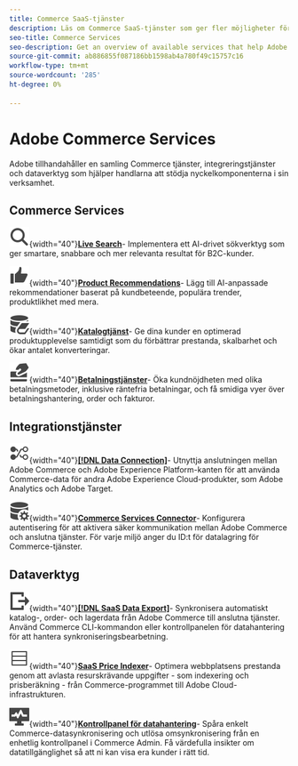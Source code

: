 ```yaml
---
title: Commerce SaaS-tjänster
description: Läs om Commerce SaaS-tjänster som ger fler möjligheter för Commerce StoreFront
seo-title: Commerce Services
seo-description: Get an overview of available services that help Adobe Commerce merchants extend storefront capabilities to support key components of their business.
source-git-commit: ab886855f087186bb1598ab4a780f49c15757c16
workflow-type: tm+mt
source-wordcount: '285'
ht-degree: 0%

---
```


# Adobe Commerce Services

Adobe tillhandahåller en samling Commerce tjänster, integreringstjänster och dataverktyg som hjälper handlarna att stödja nyckelkomponenterna i sin verksamhet.

## Commerce Services

![Sök](../landing/assets/icon-magnify.svg){width="40"}**[Live Search](https://experienceleague.adobe.com/en/docs/commerce-merchant-services/live-search/overview)**- Implementera ett AI-drivet sökverktyg som ger smartare, snabbare och mer relevanta resultat för B2C-kunder.

![ThumbsUp](../landing/assets/icon-thumbs-up.svg){width="40"}**[Product Recommendations](https://experienceleague.adobe.com/en/en/docs/commerce-merchant-services/product-recommendations/overview)**- Lägg till AI-anpassade rekommendationer baserat på kundbeteende, populära trender, produktlikhet med mera.

![Katalogdata för anslutna tjänster](../landing/assets/icon-data-book.svg){width="40"}**[Katalogtjänst](https://experienceleague.adobe.com/en/docs/commerce-merchant-services/catalog-service/overview)**- Ge dina kunder en optimerad produktupplevelse samtidigt som du förbättrar prestanda, skalbarhet och ökar antalet konverteringar.

![Betalningsmetoder](../landing/assets/icon-credit-card.svg){width="40"}**[Betalningstjänster](https://experienceleague.adobe.com/en/docs/commerce-merchant-services/payment-services/overview)**- Öka kundnöjdheten med olika betalningsmetoder, inklusive räntefria betalningar, och få smidiga vyer över betalningshantering, order och fakturor.

## Integrationstjänster

![Överför data till plattformen](../landing/assets/icon-transfer-to-platform.svg){width="40"}**[[!DNL Data Connection]](https://experienceleague.adobe.com/en/docs/commerce-merchant-services/data-connection/overview)**- Utnyttja anslutningen mellan Adobe Commerce och Adobe Experience Platform-kanten för att använda Commerce-data för andra Adobe Experience Cloud-produkter, som Adobe Analytics och Adobe Target.

![Dataanslutning](../landing/assets/icon-data-setting.svg){width="40"}**[Commerce Services Connector](https://experienceleague.adobe.com/en/docs/commerce-merchant-services/user-guides/integration-services/saas)**- Konfigurera autentisering för att aktivera säker kommunikation mellan Adobe Commerce och anslutna tjänster. För varje miljö anger du ID:t för datalagring för Commerce-tjänster.

## Dataverktyg

![Dataexportflödeshantering för SaaS](../landing/assets/icon-export.svg){width="40"}**[[!DNL SaaS Data Export]](https://experienceleague.adobe.com/en/docs/commerce-merchant-services/saas-data-export/overview)**- Synkronisera automatiskt katalog-, order- och lagerdata från Adobe Commerce till anslutna tjänster. Använd Commerce CLI-kommandon eller kontrollpanelen för datahantering för att hantera synkroniseringsbearbetning.

![Produktprisflöde](../landing/assets/icon-feed.svg){width="40"}**[SaaS Price Indexer](https://experienceleague.adobe.com/en/docs/commerce-merchant-services/price-indexer/price-indexing)**- Optimera webbplatsens prestanda genom att avlasta resurskrävande uppgifter - som indexering och prisberäkning - från Commerce-programmet till Adobe Cloud-infrastrukturen.

![Övervaka datasynkronisering](../landing/assets/icon-monitoring.svg){width="40"}**[Kontrollpanel för datahantering](https://experienceleague.adobe.com/en/docs/commerce-admin/systems/data-transfer/data-dashboard)**- Spåra enkelt Commerce-datasynkronisering och utlösa omsynkronisering från en enhetlig kontrollpanel i Commerce Admin. Få värdefulla insikter om datatillgänglighet så att ni kan visa era kunder i rätt tid.
